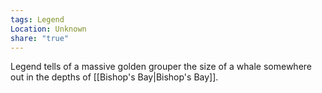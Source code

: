 ```yaml
---
tags: Legend
Location: Unknown
share: "true"
---
```



Legend tells of a massive golden grouper the size of a whale somewhere out in the depths of [[Bishop's Bay|Bishop's Bay]].
